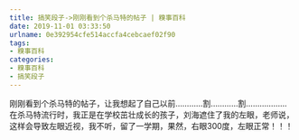 ```yaml
---
title: 搞笑段子->刚刚看到个杀马特的帖子 | 糗事百科
date: 2019-11-01 03:33:50
urlname: 0e392954cfe514accfa4cebcaef02f90
tags: 
- 糗事百科
categories:
- 糗事百科
- 搞笑段子
---
```

刚刚看到个杀马特的帖子，让我想起了自己以前…………割…………割………………在杀马特流行时，我正是在学校茁壮成长的孩子，刘海遮住了我的左眼，老师说，这样会导致左眼近视，我不听，留了一学期，果然，右眼300度，左眼正常！！！


